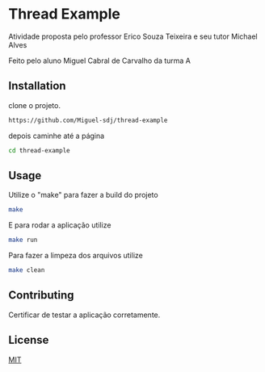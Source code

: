 # Thread Example

Atividade proposta pelo professor Erico Souza Teixeira e seu tutor Michael Alves

Feito pelo aluno Miguel Cabral de Carvalho da turma A



## Installation

clone o projeto.

```bash
https://github.com/Miguel-sdj/thread-example
```

depois caminhe até a página

```bash
cd thread-example
```

## Usage

Utilize o "make" para fazer a build do projeto

```bash
make
```
E para rodar a aplicação utilize
```bash
make run
```
Para fazer a limpeza dos arquivos utilize

```bash
make clean
```

## Contributing


Certificar de testar a aplicação corretamente.

## License
[MIT](https://choosealicense.com/licenses/mit/)
